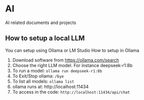 # AI
AI related documents and projects
## How to setup a local LLM
You can setup using Ollama or LM Studio
How to setup in Ollama
1. Download software from https://ollama.com/search
2. Choose the right LLM model. For instance deepseek-r1:8b
3. To run a model: `ollama run deepseek-r1:8b`
4. To Exit/Stop ollama: `/bye`
5. To list all models: `ollama list`
6. ollama runs at: http://localhost:11434
7. To access in the code: `http://localhost:11434/api/chat`
